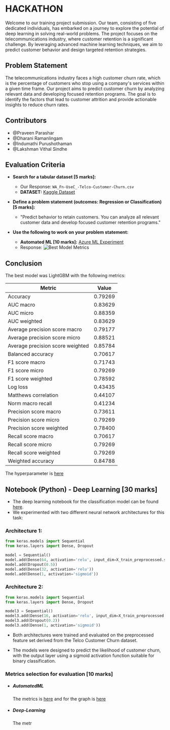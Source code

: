 # HACKATHON

Welcome to our training project submission. Our team, consisting of five dedicated individuals, has embarked on a journey to explore the potential of deep learning in solving real-world problems. The project focuses on the telecommunications industry, where customer retention is a significant challenge. By leveraging advanced machine learning techniques, we aim to predict customer behavior and design targeted retention strategies.

## Problem Statement

The telecommunications industry faces a high customer churn rate, which is the percentage of customers who stop using a company's services within a given time frame. Our project aims to predict customer churn by analyzing relevant data and developing focused retention programs. The goal is to identify the factors that lead to customer attrition and provide actionable insights to reduce churn rates.

## Contributors

- @Praveen Parashar
- @Dharani Ramanlingam
- @Indumathi Purushothaman
- @Lakshman Vithal Sindhe

## Evaluation Criteria

- **Search for a tabular dataset [5 marks]:**
  - Our Response: `WA_Fn-UseC_-Telco-Customer-Churn.csv`
  - **DATASET:** [Kaggle Dataset](https://www.kaggle.com/datasets/blastchar/telco-customer-churn)

- **Define a problem statement (outcomes: Regression or Classification) [5 marks]:**
  - "Predict behavior to retain customers. You can analyze all relevant customer data and develop focused customer retention programs."

- **Use the following to work on your problem statement:**
  - **Automated ML [10 marks]:** [Azure ML Experiment](https://ml.azure.com/experiments/id/220ab086-8568-44be-816b-630eda241192?wsid=/subscriptions/11ceb257-f3cc-4fc0-aa96-a24dacc91774/resourcegroups/eygroup_2/providers/Microsoft.MachineLearningServices/workspaces/eygroup02&tid=e286c868-a1dd-469e-b686-2078f4936d8d)
  - Response:
    ![Best Model Metrics](https://github.com/user-attachments/assets/44ea984c-3e59-41b1-bea9-4894b4b57730)

## Conclusion

The best model was LightGBM with the following metrics:

| Metric | Value |
| ------ | ----- |
| Accuracy | 0.79269 |
| AUC macro | 0.83629 |
| AUC micro | 0.88359 |
| AUC weighted | 0.83629 |
| Average precision score macro | 0.79177 |
| Average precision score micro | 0.88521 |
| Average precision score weighted | 0.85784 |
| Balanced accuracy | 0.70617 |
| F1 score macro | 0.71743 |
| F1 score micro | 0.79269 |
| F1 score weighted | 0.78592 |
| Log loss | 0.43435 |
| Matthews correlation | 0.44107 |
| Norm macro recall | 0.41234 |
| Precision score macro | 0.73611 |
| Precision score micro | 0.79269 |
| Precision score weighted | 0.78400 |
| Recall score macro | 0.70617 |
| Recall score micro | 0.79269 |
| Recall score weighted | 0.79269 |
| Weighted accuracy | 0.84788 |

The hyperparameter is [here](https://github.com/jyoti-jha/openai-training/blob/main/Automated_ML/Hyperparameter.json)




## Notebook (Python) - Deep Learning [30 marks]

- The deep learning notebook for the classification model can be found [here](https://github.com/jyoti-jha/openai-training/blob/main/Deep_Learning_Telco_classification_model3.ipynb).
- We experimented with two different neural network architectures for this task:

### Architecture 1:
```python
from keras.models import Sequential
from keras.layers import Dense, Dropout

model = Sequential()
model.add(Dense(64, activation='relu', input_dim=X_train_preprocessed.shape[1]))
model.add(Dropout(0.5))
model.add(Dense(32, activation='relu'))
model.add(Dense(1, activation='sigmoid'))
```

### Architecture 2:
```python
from keras.models import Sequential
from keras.layers import Dense, Dropout

model3 = Sequential()
model3.add(Dense(16, activation='relu', input_dim=X_train_preprocessed.shape[1]))
model3.add(Dropout(0.2))
model3.add(Dense(1, activation='sigmoid'))
```
- Both architectures were trained and evaluated on the preprocessed feature set derived from the Telco Customer Churn dataset.

- The models were designed to predict the likelihood of customer churn, with the output layer using a sigmoid activation function suitable for binary classification.

### Metrics selection for evaluation [10 marks]
 - ##### AutomatedML
   The metrics is [here](https://github.com/jyoti-jha/openai-training/blob/main/Automated_ML/Test_metrics.md)
   and for the graph is [here](https://github.com/jyoti-jha/openai-training/blob/main/Automated_ML/Graph.md)

- ##### Deep-Learning
  The metr




